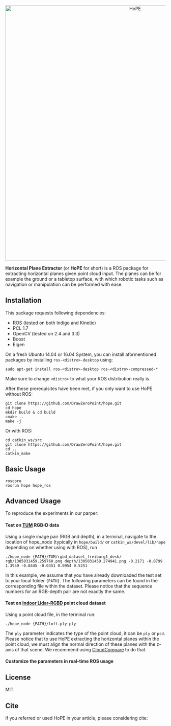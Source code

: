 <div align="center">
<img src="illustration.png" width="800" alt="HoPE" />
</div>

**Horizontal Plane Extractor** (or **HoPE** for short) is a ROS package for extracting horizontal planes given point cloud input. The planes can be for example the ground or a tabletop surface, with which robotic tasks such as navigation or manipulation can be performed with ease.

## Installation
This package requests following dependencies:
* ROS (tested on both Indigo and Kinetic)
* PCL 1.7
* OpenCV (tested on 2.4 and 3.3)
* Boost
* Eigen

On a fresh Ubuntu 14.04 or 16.04 System, you can install aformentioned packages by installing `ros-<distro>-desktop` using:

```
sudo apt-get install ros-<distro>-desktop ros-<distro>-compressed-*
```

Make sure to change `<distro>` to what your ROS distribution really is.

After these prerequisites have been met, if you only want to use HoPE without ROS:
```
git clone https://github.com/DrawZeroPoint/hope.git
cd hope
mkdir build & cd build
cmake ..
make -j
```

Or with ROS:
```
cd catkin_ws/src
git clone https://github.com/DrawZeroPoint/hope.git
cd ..
catkin_make
```

## Basic Usage
```
roscore
rosrun hope hope_ros
```

## Advanced Usage
To reproduce the experiments in our parper:

#### Test on [TUM](https://vision.in.tum.de/data/datasets/rgbd-dataset) RGB-D data 

Using a single image pair (RGB and depth), in a terminal, navigate to the location of hope_node (typically in `hope/build/` or `catkin_ws/devel/lib/hope` depending on whether using with ROS), run
```
./hope_node {PATH}/TUM/rgbd_dataset_freiburg1_desk/ rgb/1305031459.259760.png depth/1305031459.274941.png -0.2171 -0.0799 1.3959 -0.8445 -0.0451 0.0954 0.5251
```
In this example, we assume that you have already downloaded the test set to your local folder `{PATH}`. The following parameters can be found in the corresponding file within the dataset. Please notice that the sequence numbers for an RGB-depth pair are not exactly the same.

#### Test on [Indoor Lidar-RGBD](http://redwood-data.org/indoor_lidar_rgbd/) point cloud dataset

Using a point cloud file, in the terminal run:
```
./hope_node {PATH}/loft.ply ply
```
The `ply` parameter indicates the type of the point cloud, it can be `ply` or `pcd`. Please notice that to use HoPE extracting the horizontal planes within the point cloud, we must align the normal direction of these planes with the z-axis of that scene. We recommend using [CloudCompare](https://www.danielgm.net/cc/) to do that.

#### Customize the parameters in real-time ROS usage


## License
MIT.

## Cite
If you referred or used HoPE in your article, please considering cite:
